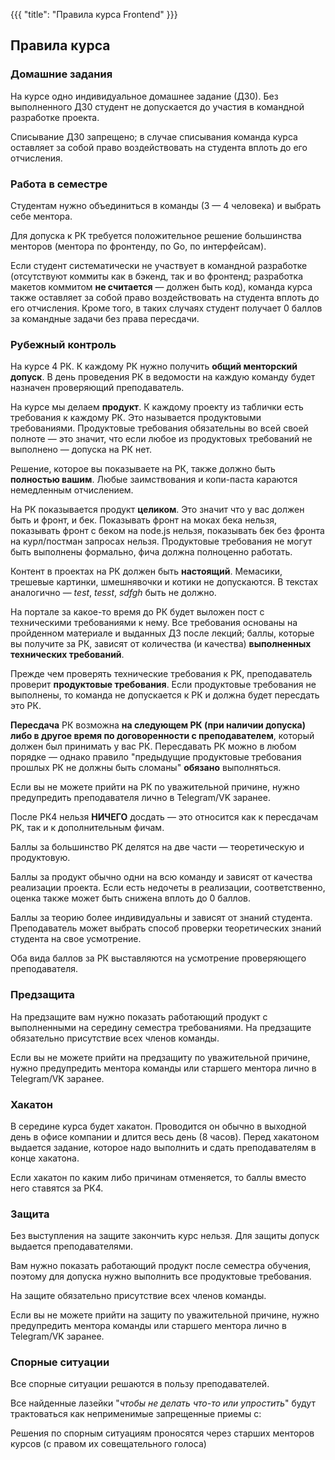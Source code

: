 {{{
	"title": "Правила курса Frontend"
}}}

## Правила курса

### Домашние задания

На курсе одно индивидуальное домашнее задание (ДЗ0). Без выполненного ДЗ0 студент не допускается до участия в командной разработке проекта.

Списывание ДЗ0 запрещено; в случае списывания команда курса оставляет за собой право воздействовать на студента вплоть до его отчисления.

### Работа в семестре

Студентам нужно объединиться в команды (3 — 4 человека) и выбрать себе ментора.

Для допуска к РК требуется положительное решение большинства менторов (ментора по фронтенду, по Go, по интерфейсам).

Если студент систематически не участвует в командной разработке (отсутствуют коммиты как в бэкенд, так и во фронтенд; разработка макетов коммитом **не считается** — должен быть код), команда курса также оставляет за собой право воздействовать на студента вплоть до его отчисления. Кроме того, в таких случаях студент получает 0 баллов за командные задачи без права пересдачи.

### Рубежный контроль

На курсе 4 РК. К каждому РК нужно получить **общий менторский допуск**. В день проведения РК в ведомости на каждую команду будет назначен проверяющий преподаватель.

На курсе мы делаем **продукт**. К каждому проекту из таблички есть требования к каждому РК. Это называется продуктовыми требованиями. Продуктовые требования обязательны во всей своей полноте — это значит, что если любое из продуктовых требований не выполнено — допуска на РК нет.

Решение, которое вы показываете на РК, также должно быть **полностью вашим**. Любые заимствования и копи-паста караются немедленным отчислением.

На РК показывается продукт **целиком**. Это значит что у вас должен быть и фронт, и бек. Показывать фронт на моках бека нельзя, показывать фронт с беком на node.js нельзя, показывать бек без фронта на курл/постман запросах нельзя. Продуктовые требования не могут быть выполнены формально, фича должна полноценно работать.

Контент в проектах на РК должен быть **настоящий**. Мемасики, трешевые картинки, шмешнявочки и котики не допускаются. В текстах аналогично — *test*, *tesst*, *sdfgh* быть не должно.

На портале за какое-то время до РК будет выложен пост с техническими требованиями к нему. Все требования
основаны на пройденном материале и выданных ДЗ после лекций; баллы, которые вы получите за РК, зависят от количества (и качества) **выполненных технических требований**.

Прежде чем проверять технические требования к РК, преподаватель проверит **продуктовые требования**. Если продуктовые требования не выполнены, то команда не допускается к РК и должна будет пересдать это РК.

**Пересдача** РК возможна **на следующем РК (при наличии допуска) либо в другое время по договоренности с преподавателем**, который должен был принимать у вас РК. Пересдавать РК можно в любом порядке — однако правило "предыдущие продуктовые требования прошлых РК не должны быть сломаны" **обязано** выполняться.

Если вы не можете прийти на РК по уважительной причине, нужно предупредить преподавателя лично в Telegram/VK заранее.

После РК4 нельзя **НИЧЕГО** досдать — это относится как к пересдачам РК, так и к дополнительным фичам.

Баллы за большинство РК делятся на две части — теоретическую и продуктовую. 

Баллы за продукт обычно одни на всю команду и зависят от качества реализации проекта. Если есть недочеты в реализации, соответственно, оценка также может быть снижена вплоть до 0 баллов. 

Баллы за теорию более индивидуальны и зависят от знаний студента. Преподаватель может выбрать способ проверки теоретических знаний студента на свое усмотрение.

Оба вида баллов за РК выставляются на усмотрение проверяющего преподавателя. 

### Предзащита

На предзащите вам нужно показать работающий продукт с выполненными на середину семестра требованиями. На предзащите обязательно присутствие всех членов команды. 

Если вы не можете прийти на предзащиту по уважительной причине, нужно предупредить ментора команды или старшего ментора лично в Telegram/VK заранее.

### Хакатон

В середине курса будет хакатон. Проводится он обычно в выходной день в офисе компании и длится весь день (8 часов).
Перед хакатоном выдается задание, которое надо выполнить и сдать преподавателям в конце хакатона.

Если хакатон по каким либо причинам отменяется, то баллы вместо него ставятся за РК4.

### Защита

Без выступления на защите закончить курс нельзя. Для защиты допуск выдается преподавателями.

Вам нужно показать работающий продукт после семестра обучения, поэтому для допуска нужно выполнить все продуктовые
требования.

На защите обязательно присутствие всех членов команды. 

Если вы не можете прийти на защиту по уважительной причине, нужно предупредить ментора команды или старшего ментора лично в Telegram/VK заранее.

### Спорные ситуации

Все спорные ситуации решаются в пользу преподавателей. 

Все найденные лазейки "*чтобы не делать что-то или упростить*" будут трактоваться как неприменимые запрещенные приемы с:

Решения по спорным ситуациям проносятся через старших менторов курсов (с правом их совещательного голоса)
